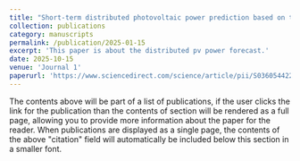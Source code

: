```yaml
---
title: "Short-term distributed photovoltaic power prediction based on temporal self-attention mechanism and advanced signal decomposition techniques with feature fusion"
collection: publications
category: manuscripts
permalink: /publication/2025-01-15
excerpt: 'This paper is about the distributed pv power forecast.'
date: 2025-10-15
venue: 'Journal 1'
paperurl: 'https://www.sciencedirect.com/science/article/pii/S0360544225000374'
---
```

The contents above will be part of a list of publications, if the user clicks the link for the publication than the contents of section will be rendered as a full page, allowing you to provide more information about the paper for the reader. When publications are displayed as a single page, the contents of the above "citation" field will automatically be included below this section in a smaller font.
